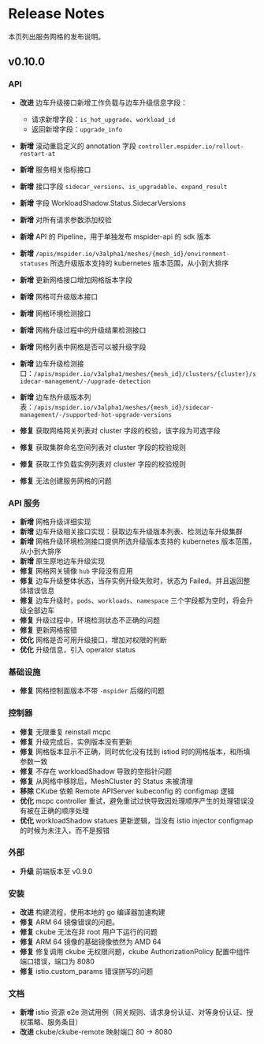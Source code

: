 # Release Notes

本页列出服务网格的发布说明。

## v0.10.0

### API

- **改进** 边车升级接口新增工作负载与边车升级信息字段：

    - 请求新增字段：`is_hot_upgrade`、`workload_id`
    - 返回新增字段：`upgrade_info`

- **新增** 滚动重启定义的 annotation 字段 `controller.mspider.io/rollout-restart-at`
- **新增** 服务相关指标接口
- **新增** 接口字段 `sidecar_versions`、`is_upgradable`、`expand_result`
- **新增** 字段 WorkloadShadow.Status.SidecarVersions
- **新增** 对所有请求参数添加校验
- **新增** API 的 Pipeline，用于单独发布 mspider-api 的 sdk 版本
- **新增** `/apis/mspider.io/v3alpha1/meshes/{mesh_id}/environment-statuses` 所选升级版本支持的 kubernetes 版本范围，从小到大排序
- **新增** 更新网格接口增加网格版本字段
- **新增** 网格可升级版本接口
- **新增** 网格环境检测接口
- **新增** 网格升级过程中的升级结果检测接口
- **新增** 网格列表中网格是否可以被升级字段
- **新增** 边车升级检测接口：`/apis/mspider.io/v3alpha1/meshes/{mesh_id}/clusters/{cluster}/sidecar-management/-/upgrade-detection`
- **新增** 边车热升级版本列表：`/apis/mspider.io/v3alpha1/meshes/{mesh_id}/sidecar-management/-/supported-hot-upgrade-versions`
- **修复** 获取网格网关列表对 cluster 字段的校验，该字段为可选字段
- **修复** 获取集群命名空间列表对 cluster 字段的校验规则
- **修复** 获取工作负载实例列表对 cluster 字段的校验规则
- **修复** 无法创建服务网格的问题

### API 服务

- **新增** 网格升级详细实现
- **新增** 边车升级相关接口实现：获取边车升级版本列表、检测边车升级集群
- **新增** 网格升级环境检测接口提供所选升级版本支持的 kubernetes 版本范围，从小到大排序
- **新增** 原生原地边车升级实现
- **修复** 网格网关镜像 `hub` 字段没有应用
- **修复** 边车升级整体状态，当存实例升级失败时，状态为 Failed。并且返回整体错误信息
- **修复** 边车升级时，`pods`、`workloads`、`namespace` 三个字段都为空时，将会升级全部边车
- **修复** 升级过程中，环境检测状态不正确的问题
- **修复** 更新网格报错
- **优化** 网格是否可用升级接口，增加对权限的判断
- **优化** 升级信息，引入 operator status

### 基础设施

- **修复** 网格控制面版本不带 `-mspider` 后缀的问题

### 控制器

- **修复** 无限重复 reinstall mcpc
- **修复** 升级完成后，实例版本没有更新
- **修复** 网格版本显示不正确，同时优化没有找到 istiod 时的网格版本，和所填参数一致
- **修复** 不存在 workloadShadow 导致的空指针问题
- **修复** 从网格中移除后，MeshCluster 的 Status 未被清理
- **移除** CKube 依赖 Remote APIServer kubeconfig 的 configmap 逻辑
- **优化** mcpc controller 重试，避免重试过快导致因处理顺序产生的处理错误没有被在正确的顺序处理
- **优化** workloadShadow statues 更新逻辑，当没有 istio injector configmap 的时候为未注入，而不是报错

### 外部

- **升级** 前端版本至 v0.9.0

### 安装

- **改进** 构建流程，使用本地的 go 编译器加速构建
- **修复** ARM 64 镜像错误的问题。
- **修复** ckube 无法在非 root 用户下运行的问题
- **修复** ARM 64 镜像的基础镜像依然为 AMD 64
- **修复** 修复调用 ckube 无权限问题，ckube AuthorizationPolicy 配置中组件端口错误，端口为 8080
- **修复** istio.custom_params 错误拼写的问题

### 文档

- **新增** istio 资源 e2e 测试用例（网关规则、请求身份认证、对等身份认证、授权策略、服务条目）
- **改进** ckube/ckube-remote 映射端口 80 -> 8080
